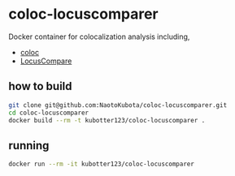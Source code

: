 # coloc-locuscomparer

Docker container for colocalization analysis including,
- [coloc](https://github.com/chr1swallace/coloc/)
- [LocusCompare](https://github.com/boxiangliu/locuscomparer)

## how to build

```sh
git clone git@github.com:NaotoKubota/coloc-locuscomparer.git
cd coloc-locuscomparer
docker build --rm -t kubotter123/coloc-locuscomparer .
```

## running

```sh
docker run --rm -it kubotter123/coloc-locuscomparer
```
